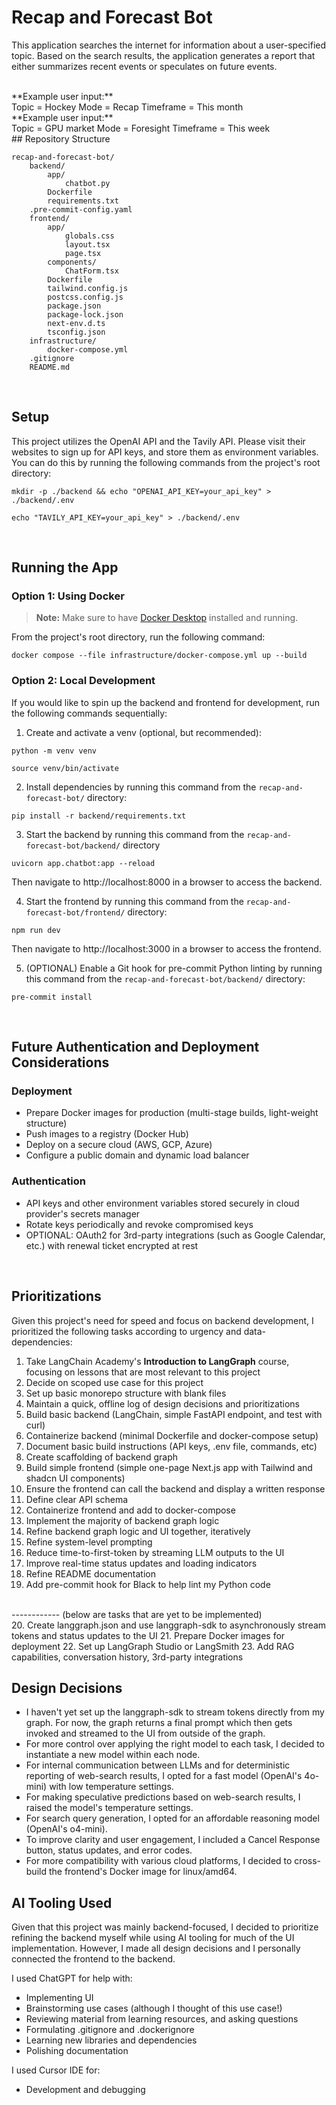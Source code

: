 # Recap and Forecast Bot

This application searches the internet for information about a user-specified topic. Based on the search results, the application generates a report that either summarizes recent events or speculates on future events.

<br>
**Example user input:**

<br>
Topic = Hockey
Mode = Recap
Timeframe = This month

<br>
**Example user input:**
 
<br>
Topic = GPU market
Mode = Foresight
Timeframe = This week

<br>
## Repository Structure

```
recap-and-forecast-bot/
    backend/
        app/
            chatbot.py
        Dockerfile
        requirements.txt
	.pre-commit-config.yaml
    frontend/
        app/
            globals.css
            layout.tsx
            page.tsx
        components/
            ChatForm.tsx
        Dockerfile
        tailwind.config.js
        postcss.config.js
        package.json
        package-lock.json
        next-env.d.ts
        tsconfig.json
    infrastructure/
        docker-compose.yml
    .gitignore
    README.md
```
<br>

## Setup

This project utilizes the OpenAI API and the Tavily API. Please visit their websites to sign up for API keys, and store them as environment variables. You can do this by running the following commands from the project's root directory:
```
mkdir -p ./backend && echo "OPENAI_API_KEY=your_api_key" > ./backend/.env
```
```
echo "TAVILY_API_KEY=your_api_key" > ./backend/.env
```
<br>

## Running the App

### Option 1: Using Docker

> **Note:** Make sure to have [Docker Desktop](https://www.docker.com/products/docker-desktop/) installed and running.

From the project's root directory, run the following command:
```
docker compose --file infrastructure/docker-compose.yml up --build
```

### Option 2: Local Development

If you would like to spin up the backend and frontend for development, run the following commands sequentially:

1. Create and activate a venv (optional, but recommended):
```
python -m venv venv
```
```
source venv/bin/activate
```

2. Install dependencies by running this command from the `recap-and-forecast-bot/` directory:
```
pip install -r backend/requirements.txt
```

3. Start the backend by running this command from the `recap-and-forecast-bot/backend/` directory
```
uvicorn app.chatbot:app --reload
```
Then navigate to http://localhost:8000 in a browser to access the backend.

4. Start the frontend by running this command from the `recap-and-forecast-bot/frontend/` directory:
```
npm run dev
```
Then navigate to http://localhost:3000 in a browser to access the frontend.

5. (OPTIONAL) Enable a Git hook for pre-commit Python linting by running this command from the `recap-and-forecast-bot/backend/` directory:
```
pre-commit install
```
<br>

## Future Authentication and Deployment Considerations

### Deployment
- Prepare Docker images for production (multi-stage builds, light-weight structure)
- Push images to a registry (Docker Hub)
- Deploy on a secure cloud (AWS, GCP, Azure)
- Configure a public domain and dynamic load balancer

### Authentication
- API keys and other environment variables stored securely in cloud provider's secrets manager
- Rotate keys periodically and revoke compromised keys
- OPTIONAL: OAuth2 for 3rd-party integrations (such as Google Calendar, etc.) with renewal ticket encrypted at rest

<br>

## Prioritizations

Given this project's need for speed and focus on backend development, I prioritized the following tasks according to urgency and data-dependencies:
1. Take LangChain Academy's **Introduction to LangGraph** course, focusing on lessons that are most relevant to this project
2. Decide on scoped use case for this project
3. Set up basic monorepo structure with blank files
4. Maintain a quick, offline log of design decisions and prioritizations
5. Build basic backend (LangChain, simple FastAPI endpoint, and test with curl)
6. Containerize backend (minimal Dockerfile and docker-compose setup)
7. Document basic build instructions (API keys, .env file, commands, etc)
8. Create scaffolding of backend graph
9. Build simple frontend (simple one-page Next.js app with Tailwind and shadcn UI components)
10. Ensure the frontend can call the backend and display a written response
11. Define clear API schema
12. Containerize frontend and add to docker-compose
13. Implement the majority of backend graph logic
14. Refine backend graph logic and UI together, iteratively
15. Refine system-level prompting
16. Reduce time-to-first-token by streaming LLM outputs to the UI
17. Improve real-time status updates and loading indicators
18. Refine README documentation
19. Add pre-commit hook for Black to help lint my Python code

<br>
------------ (below are tasks that are yet to be implemented)

<br>
20. Create langgraph.json and use langgraph-sdk to asynchronously stream tokens and status updates to the UI
21. Prepare Docker images for deployment
22. Set up LangGraph Studio or LangSmith
23. Add RAG capabilities, conversation history, 3rd-party integrations

## Design Decisions
- I haven't yet set up the langgraph-sdk to stream tokens directly from my graph. For now, the graph returns a final prompt which then gets invoked and streamed to the UI from outside of the graph.
- For more control over applying the right model to each task, I decided to instantiate a new model within each node.
- For internal communication between LLMs and for deterministic reporting of web-search results, I opted for a fast model (OpenAI's 4o-mini) with low temperature settings.
- For making speculative predictions based on web-search results, I raised the model's temperature settings.
- For search query generation, I opted for an affordable reasoning model (OpenAI's o4-mini).
- To improve clarity and user engagement, I included a Cancel Response button, status updates, and error codes.
- For more compatibility with various cloud platforms, I decided to cross-build the frontend's Docker image for linux/amd64.

## AI Tooling Used
Given that this project was mainly backend-focused, I decided to prioritize refining the backend myself while using AI tooling for much of the UI implementation. However, I made all design decisions and I personally connected the frontend to the backend.

I used ChatGPT for help with:
- Implementing UI
- Brainstorming use cases (although I thought of this use case!)
- Reviewing material from learning resources, and asking questions
- Formulating .gitignore and .dockerignore
- Learning new libraries and dependencies
- Polishing documentation

I used Cursor IDE for:
- Development and debugging

